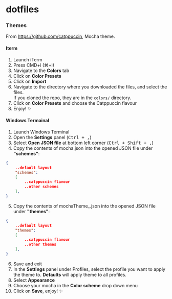 # dotfiles



### Themes

From https://github.com/catppuccin, Mocha theme.

#### Iterm

1. Launch iTerm
2. Press CMD+i (⌘+i)
3. Navigate to the **Colors** tab
4. Click on **Color Presets**
5. Click on **Import**
6. Navigate to the directory where you downloaded the files, and select the
   files.
   \
   If you cloned the repo, they are in the `colors/` directory.
7. Click on **Color Presets** and choose the Catppuccin flavour
8. Enjoy! :sparkles:

#### Windows Termainal

1. Launch Windows Terminal
2. Open the **Settings** panel (<kbd>Ctrl + ,</kbd>)
3. Select **Open JSON file** at bottom left corner (<kbd>Ctrl + Shift + ,</kbd>)
4. Copy the contents of mocha.json into the opened JSON file under **"schemes"**:

```json
{
    ..default layout
    "schemes":
    [
        ..catppuccin flavour
        ..other schemes
    ],
}
```

5. Copy the contents of mochaTheme_.json into the opened JSON file under **"themes"**:

```json
{
    ..default layout
    "themes":
    [
        ..catppuccin flavour
        ..other themes
    ],
}
```

6. Save and exit
7. In the **Settings** panel under Profiles, select the profile you want to apply the theme to. **Defaults** will apply theme to all profiles.
8. Select **Appearance**
9. Choose your mocha in the **Color scheme** drop down menu 
10. Click on **Save**, enjoy! ✨
